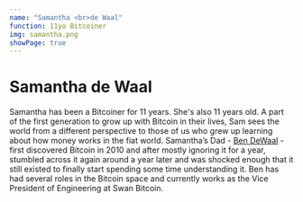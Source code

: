 ```yaml
---
name: "Samantha <br>de Waal"
function: 11yo Bitcoiner
img: samantha.png
showPage: true
---
```


# Samantha de Waal
 
Samantha has been a Bitcoiner for 11 years.  She's also 11 years old. A part of the first generation to grow up with Bitcoin in their lives, Sam sees the world from a different perspective to those of us who grew up learning about how money works in the fiat world. Samantha’s Dad - [Ben DeWaal](https://adoptingbitcoin.org/speaker/BenDeWaal) - first discovered Bitcoin in 2010 and after mostly ignoring it for a year, stumbled across it again around a year later and was shocked enough that it still existed to finally start spending some time understanding it.  Ben has had several roles in the Bitcoin space and currently works as the Vice President of Engineering at Swan Bitcoin.
<br><br>






